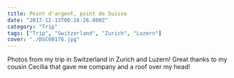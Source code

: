 ```yaml
---
title: Point d'argent, point de Suisse
date: "2017-12-13T00:16:26.000Z"
category: "Trip"
tags: ["Trip", "Switzerland", "Zurich", "Luzern"]
cover: "./DSC00176.jpg"
---
```


Photos from my trip in Switzerland in Zurich and Luzern!
Great thanks to my cousin Cecilia that gave me company and a roof over my head!